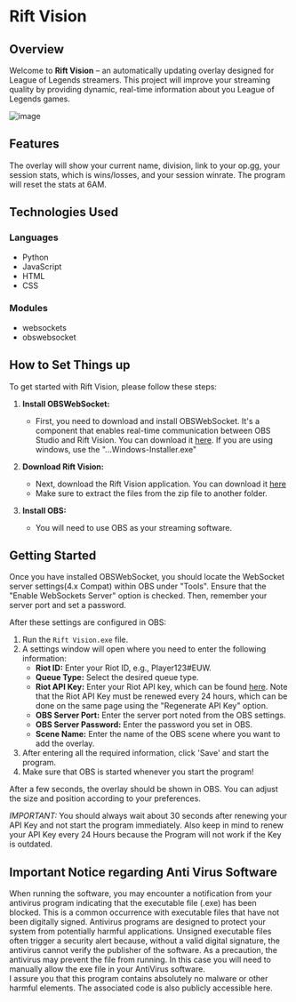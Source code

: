 # Rift Vision

## Overview
Welcome to **Rift Vision** – an automatically updating overlay designed for League of Legends streamers. This project will improve your streaming quality by providing dynamic, real-time information about you League of Legends games.

![image](https://github.com/Stamp1t/rift-vision/assets/132808663/6376963c-6fcc-44e0-9ceb-38a840e523dd)

## Features
The overlay will show your current name, division, link to your op.gg, your session stats, which is wins/losses, and your session winrate.
The program will reset the stats at 6AM.

## Technologies Used
### Languages
- Python
- JavaScript
- HTML
- CSS

### Modules
- websockets
- obswebsocket

## How to Set Things up
To get started with Rift Vision, please follow these steps:

1. **Install OBSWebSocket:**
   - First, you need to download and install OBSWebSocket. It's a component that enables real-time communication between OBS Studio and Rift Vision. You can download it [here](https://github.com/obsproject/obs-websocket/releases). If you are using windows, use the "...Windows-Installer.exe"

2. **Download Rift Vision:**
   - Next, download the Rift Vision application. You can download it [here](https://www.mediafire.com/file/26k4s2t33t7h1ng/Rift_Vision.zip/file)
   - Make sure to extract the files from the zip file to another folder.

3. **Install OBS:**
   - You will need to use OBS as your streaming software.

## Getting Started
Once you have installed OBSWebSocket, you should locate the WebSocket server settings(4.x Compat) within OBS under "Tools". Ensure that the "Enable WebSockets Server" option is checked. Then, remember your server port and set a password.

After these settings are configured in OBS:

1. Run the `Rift Vision.exe` file.
2. A settings window will open where you need to enter the following information:
   - **Riot ID:** Enter your Riot ID, e.g., Player123#EUW.
   - **Queue Type:** Select the desired queue type.
   - **Riot API Key:** Enter your Riot API key, which can be found [here](https://developer.riotgames.com/). Note that the Riot API Key must be renewed every 24 hours, which can be done on the same page using the "Regenerate API Key" option.
   - **OBS Server Port:** Enter the server port noted from the OBS settings.
   - **OBS Server Password:** Enter the password you set in OBS.
   - **Scene Name:** Enter the name of the OBS scene where you want to add the overlay.
3. After entering all the required information, click 'Save' and start the program.
4. Make sure that OBS is started whenever you start the program!

After a few seconds, the overlay should be shown in OBS. You can adjust the size and position according to your preferences.

*IMPORTANT:* You should always wait about 30 seconds after renewing your API Key and not start the program immediately. Also keep in mind to renew your API Key every 24 Hours because the Program will not work if the Key is outdated.

## Important Notice regarding Anti Virus Software
When running the software, you may encounter a notification from your antivirus program indicating that the executable file (.exe) has been blocked. This is a common occurrence with executable files that have not been digitally signed.
Antivirus programs are designed to protect your system from potentially harmful applications. Unsigned executable files often trigger a security alert because, without a valid digital signature, the antivirus cannot verify the publisher of the software. As a precaution, the antivirus may prevent the file from running. In this case you will need to manually allow the exe file in your AntiVirus software.  
I assure you that this program contains absolutely no malware or other harmful elements. The associated code is also publicly accessible here.

